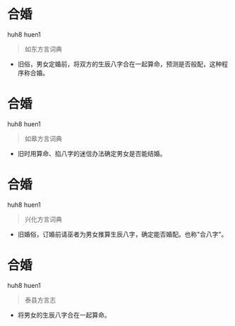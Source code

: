 # 合婚
huh8 huen1
> 如东方言词典
- 旧俗，男女定婚前，将双方的生辰八字合在一起算命，预测是否般配，这种程序称合婚。

# 合婚
huh8 huen1
> 如皋方言词典
- 旧时用算命、掐八字的迷信办法确定男女是否能结婚。

# 合婚
huh8 huen1
> 兴化方言词典
- 旧婚俗，订婚前请巫者为男女推算生辰八字，确定能否婚配。也称"合八字"。

# 合婚
huh8 huen1
> 泰县方言志
- 将男女的生辰八字合在一起算命。
